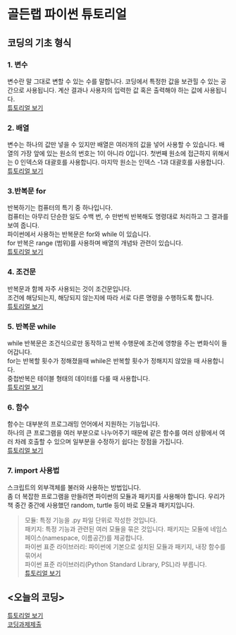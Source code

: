 # 골든랩 파이썬 튜토리얼

## 코딩의 기초 형식

### 1. 변수  
변수란 말 그대로 변할 수 있는 수를 말합니다. 코딩에서 특정한 값을 보관힐 수 있는 공간으로 사용됩니다. 계산 결과나 사용자의 입력한 값 혹은 출력해야 하는 값에 사용됩니다.  
[튜토리얼 보기](undefined/index.md)

### 2. 배열  
변수는 하나의 값만 넣을 수 있지만 배열은 여러개의 값을 넣어 사용할 수 있습니다. 배열의 가장 앞에 있는 원소의 번호는 1이 아니라 0입니다. 첫번째 원소에 접근하지 위해서는 0 인덱스와 대괄호를 사용합니다. 마지막 원소는 인덱스 -1과 대괄호를 사용합니다.  
[튜토리얼 보기](undefined/index-1.md)

### 3.반복문 for  
반복하기는 컴퓨터의 특기 중 하나입니다.  
컴퓨터는 아무리 단순한 일도 수백 번, 수 만번씩 반복해도 명령대로 처리하고 그 결과를 보여 줍니다.  
파이썬에서 사용하는 반복문은 for와 while 이 있습니다.  
for 반복은 range (범위)를 사용하며 배열의 개념돠 관련이 있습니다.  
[튜토리얼 보기](undefined/index-2.md)  

### 4. 조건문  
반복문과 함께 자주 사용되는 것이 조건문입니다.  
조건에 해당되는지, 해당되지 않는지에 따라 서로 다른 명령을 수행하도록 합니다.  
[튜토리얼 보기](undefined/index-3.md)  

### 5. 반복문 while  
while 반복문은 조건식으로만 동작하고 반복 수행문에 조건에 영향을 주는 변화식이 들어갑니다.  
for는 반복할 횟수가 정해졌을때 while은 반복할 횟수가 정해지지 않았을 때 사용합니다.  
중첩반복은 테이블 형태의 데이터를 다룰 때 사용합니다.     
[튜토리얼 보기](undefined/index-4.md)     

### 6. 함수  
함수는 대부분의 프로그래밍 언어에서 지원하는 기능입니다.  
하나의 큰 프로그램을 여러 부분으로 나누어주기 때문에 같은 함수를 여러 상황에서 여러 차례 호출할 수 있으며 일부분을 수정하기 쉽다는 장점을 가집니다.  
[튜토리얼 보기](undefined/index-5.md)  

### 7. import 사용법  
스크립트의 외부객체를 불러와 사용하는 방법입니다.    
좀 더 복잡한 프로그램을 만들려면 파이썬의 모듈과 패키지를 사용해야 합니다. 우리가 책 중간 중간에 사용했던 random, turtle 등이 바로 모듈과 패키지입니다.  

>  모듈: 특정 기능을 .py 파일 단위로 작성한 것입니다.  
>  패키지: 특정 기능과 관련된 여러 모듈을 묶은 것입니다. 패키지는 모듈에 네임스페이스(namespace, 이름공간)를 제공합니다.  
>  파이썬 표준 라이브러리: 파이썬에 기본으로 설치된 모듈과 패키지, 내장 함수를 묶어서   
>  파이썬 표준 라이브러리(Python Standard Library, PSL)라 부릅니다.   
[튜토리얼 보기](undefined/index-6.md)


## <오늘의 코딩>   

[튜토리얼 보기](undefined/index-7.md)  
[코딩과제제출](https://forms.gle/9MdpUiMauamoSEb97)

